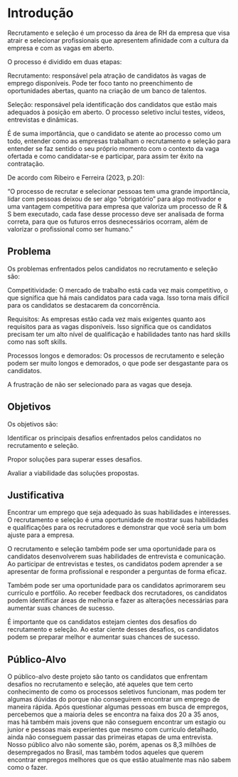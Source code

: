 # Introdução

Recrutamento e seleção é um processo da área de RH da empresa que visa atrair e selecionar profissionais que apresentem afinidade com a cultura da empresa e com as vagas em aberto. 

O processo é dividido em duas etapas: 

Recrutamento: responsável pela atração de candidatos às vagas de emprego disponíveis. Pode ter foco tanto no preenchimento de oportunidades abertas, quanto na criação de um banco de talentos. 

Seleção: responsável pela identificação dos candidatos que estão mais adequados à posição em aberto. O processo seletivo inclui testes, vídeos, entrevistas e dinâmicas. 

 

É de suma importância, que o candidato se atente ao processo como um todo, entender como as empresas trabalham o recrutamento e seleção para entender se faz sentido o seu próprio momento com o contexto da vaga ofertada e como candidatar-se e participar, para assim ter êxito na contratação. 

 

De acordo com Ribeiro e Ferreira (2023, p.20): 

 

“O processo de recrutar e selecionar pessoas tem uma grande importância, lidar com pessoas deixou de ser algo “obrigatório” para algo motivador e uma vantagem competitiva para empresa que valoriza um processo de R & S bem executado, cada fase desse processo deve ser analisada de forma correta, para que os futuros erros desnecessários ocorram, além de valorizar o profissional como ser humano.” 

## Problema
Os problemas enfrentados pelos candidatos no recrutamento e seleção são: 

Competitividade: O mercado de trabalho está cada vez mais competitivo, o que significa que há mais candidatos para cada vaga. Isso torna mais difícil para os candidatos se destacarem da concorrência. 

Requisitos: As empresas estão cada vez mais exigentes quanto aos requisitos para as vagas disponíveis. Isso significa que os candidatos precisam ter um alto nível de qualificação e habilidades tanto nas hard skills como nas soft skills.  

Processos longos e demorados: Os processos de recrutamento e seleção podem ser muito longos e demorados, o que pode ser desgastante para os candidatos. 

A frustração de não ser selecionado para as vagas que deseja. 


## Objetivos

Os objetivos são: 

Identificar os principais desafios enfrentados pelos candidatos no recrutamento e seleção. 

Propor soluções para superar esses desafios. 

Avaliar a viabilidade das soluções propostas. 

## Justificativa

Encontrar um emprego que seja adequado às suas habilidades e interesses. O recrutamento e seleção é uma oportunidade de mostrar suas habilidades e qualificações para os recrutadores e demonstrar que você seria um bom ajuste para a empresa. 

O recrutamento e seleção também pode ser uma oportunidade para os candidatos desenvolverem suas habilidades de entrevista e comunicação. Ao participar de entrevistas e testes, os candidatos podem aprender a se apresentar de forma profissional e responder a perguntas de forma eficaz.  

Também pode ser uma oportunidade para os candidatos aprimorarem seu currículo e portfólio. Ao receber feedback dos recrutadores, os candidatos podem identificar áreas de melhoria e fazer as alterações necessárias para aumentar suas chances de sucesso. 

É importante que os candidatos estejam cientes dos desafios do recrutamento e seleção. Ao estar ciente desses desafios, os candidatos podem se preparar melhor e aumentar suas chances de sucesso. 

## Público-Alvo

O público-alvo deste projeto são tanto os candidatos que enfrentam desafios no recrutamento e seleção, até aqueles que tem certo conhecimento de como os processos seletivos funcionam, mas podem ter algumas dúvidas do porque não conseguirem encontrar um emprego de maneira rápida.
Após questionar algumas pessoas em busca de empregos, percebemos que a maioria deles se encontra na faixa dos 20 a 35 anos, mas há também mais jovens que não conseguem encontrar um estagio ou junior e pessoas mais experientes que mesmo com curriculo detalhado, ainda não conseguem passar das primeiras etapas de uma entrevista.
Nosso público alvo não somente são, porém, apenas os 8,3 milhões de desempregados no Brasil, mas também todos aqueles que querem encontrar empregos melhores que os que estão atualmente mas não sabem como o fazer.

